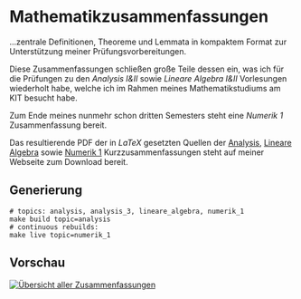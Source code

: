 # Mathematikzusammenfassungen

…zentrale Definitionen, Theoreme und Lemmata in kompaktem Format zur Unterstützung meiner Prüfungsvorbereitungen.

Diese Zusammenfassungen schließen große Teile dessen ein, was ich für die Prüfungen zu den _Analysis I&II_ sowie _Lineare Algebra I&II_ Vorlesungen wiederholt habe, welche ich im Rahmen meines Mathematikstudiums am KIT besucht habe.

Zum Ende meines nunmehr schon dritten Semesters steht eine _Numerik 1_ Zusammenfassung bereit.

Das resultierende PDF der in _LaTeX_ gesetzten Quellen der [Analysis](https://static.kummerlaender.eu/media/ana12_zusammenfassung.pdf), [Lineare Algebra](https://static.kummerlaender.eu/media/la12_zusammenfassung.pdf) sowie [Numerik 1](https://static.kummerlaender.eu/media/numa1_zusammenfassung.pdf) Kurzzusammenfassungen steht auf meiner Webseite zum Download bereit.

## Generierung

	# topics: analysis, analysis_3, lineare_algebra, numerik_1
	make build topic=analysis
	# continuous rebuilds:
	make live topic=numerik_1

## Vorschau

[![Übersicht aller Zusammenfassungen](https://static.kummerlaender.eu/media/math_reference_sheet_overview_scaled.png)](https://static.kummerlaender.eu/media/math_reference_sheet_overview.png)
